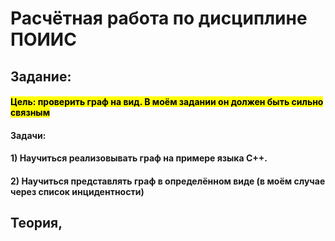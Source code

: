 <!DOCTYPE html>
<html>
    <body>
        <h1> Расчётная работа по дисциплине ПОИИС</h1>
        <h2>Задание:</h2>
        <h4>
        <mark>Цель: проверить граф на вид. В моём задании он должен быть сильно связным</mark>
        <h4>
        <h4>Задачи:
        </h4>
        <h4>1) Научиться реализовывать граф на примере языка С++. 
        </h4>
        <h4>2) Научиться представлять граф в определённом виде (в моём случае через список инцидентности) 
        </h4>
        <h2>Теория, 
        </h2>
    </body>
</html>